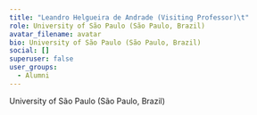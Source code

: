 ```yaml
---
title: "Leandro Helgueira de Andrade (Visiting Professor)\t"
role: University of São Paulo (São Paulo, Brazil)
avatar_filename: avatar
bio: University of São Paulo (São Paulo, Brazil)
social: []
superuser: false
user_groups:
  - Alumni
---
```

University of São Paulo (São Paulo, Brazil)
